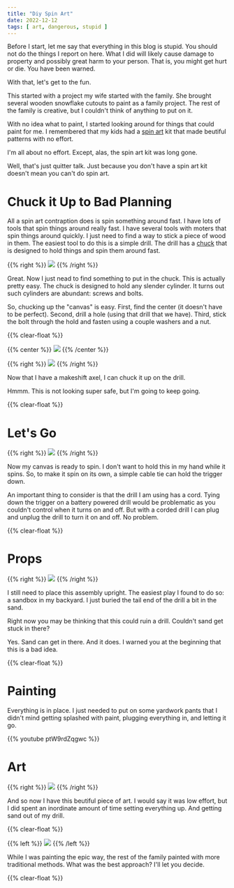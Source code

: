 ```yaml
---
title: "Diy Spin Art"
date: 2022-12-12
tags: [ art, dangerous, stupid ]
---
```


Before I start, let me say that everything in this blog is stupid. You
should not do the things I report on here. What I did will likely cause
damage to property and possibly great harm to your person. That is, you
might get hurt or die. You have been warned.

With that, let's get to the fun.

This started with a project my wife started with the family. She brought
several wooden snowflake cutouts to paint as a family project. The rest of
the family is creative, but I couldn't think of anything to put on it.

With no idea what to paint, I started looking around for things that could
paint for me. I remembered that my kids had a [spin art] kit that made
beutiful patterns with no effort.

I'm all about no effort. Except, alas, the spin art kit was long gone.

Well, that's just quitter talk. Just because you don't have a spin art kit
doesn't mean you can't do spin art.

# Chuck it Up to Bad Planning

All a spin art contraption does is spin something around fast. I have lots
of tools that spin things around really fast. I have several tools with
moters that spin things around quickly. I just need to find a way to stick
a piece of wood in them. The easiest tool to do this is a simple drill. The
drill has a [chuck] that is designed to hold things and spin them around
fast.

{{% right %}}
![](nut-bolt-washers.jpg)
{{% /right %}}

Great. Now I just nead to find something to put in the chuck. This is
actually pretty easy. The chuck is designed to hold any slender cylinder.
It turns out such cylinders are abundant: screws and bolts.

So, chucking up the "canvas" is easy. First, find the center (it doesn't
have to be perfect). Second, drill a hole (using that drill that we have).
Third, stick the bolt through the hold and fasten using a couple washers
and a nut.

{{% clear-float %}}

{{% center %}}
![](center-drill-axle.jpg)
{{% /center %}}

{{% right %}}
![](chucked.jpg)
{{% /right %}}

Now that I have a makeshift axel, I can chuck it up on the drill.

Hmmm. This is not looking super safe, but I'm going to keep going.

{{% clear-float %}}

# Let's Go

{{% right %}}
![](trigger.jpg)
{{% /right %}}

Now my canvas is ready to spin. I don't want to hold this in my hand while
it spins. So, to make it spin on its own, a simple cable tie can hold the
trigger down.

An important thing to consider is that the drill I am using has a cord.
Tying down the trigger on a battery powered drill would be problematic as
you couldn't control when it turns on and off. But with a corded drill I
can plug and unplug the drill to turn it on and off. No problem.

{{% clear-float %}}

# Props

{{% right %}}
![](sandbox-prop.jpg)
{{% /right %}}

I still need to place this assembly upright. The easiest play I found to do
so: a sandbox in my backyard. I just buried the tail end of the drill a bit
in the sand.

Right now you may be thinking that this could ruin a drill. Couldn't sand
get stuck in there?

Yes. Sand can get in there. And it does. I warned you at the beginning that
this is a bad idea.

{{% clear-float %}}

# Painting

Everything is in place. I just needed to put on some yardwork pants that I
didn't mind getting splashed with paint, plugging everything in, and
letting it go.

{{% youtube ptW9rdZqgwc %}}

# Art

{{% right %}}
![](art.jpg)
{{% /right %}}

And so now I have this beutiful piece of art. I would say it was low
effort, but I did spent an inordinate amount of time setting everything up.
And getting sand out of my drill.

{{% clear-float %}}

{{% left %}}
![](all-art.jpg)
{{% /left %}}

While I was painting the epic way, the rest of the family painted with more
traditional methods. What was the best approach? I'll let you decide.

{{% clear-float %}}

[spin art]: https://en.wikipedia.org/wiki/Spin_art
[chuck]: https://en.wikipedia.org/wiki/Chuck_(engineering)
